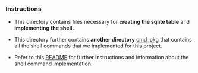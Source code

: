 
### Instructions

* This directory contains files necessary for **creating the sqlite table** and **implementing the shell.**

* This directory further contains **another directory** [cmd_pkg](https://github.com/chill-chin/5143-Opsys-102-group1/tree/main/Assignments/P02/cmd_pkg_use/cmd_pkg) that contains all the shell commands that we implemented for this project.

* Refer to this [README](https://github.com/chill-chin/5143-Opsys-102-group1/blob/main/Assignments/P02/README.md) for further instructions and information about the shell command implementation.
